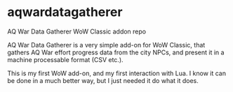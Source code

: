 # aqwardatagatherer
AQ War Data Gatherer WoW Classic addon repo


AQ War Data Gatherer is a very simple add-on for WoW Classic, that gathers AQ War effort progress data from the city NPCs, and present it in a machine processable format (CSV etc.).

This is my first WoW add-on, and my first interaction with Lua. I know it can be done in a much better way, but I just needed it do what it does. 

